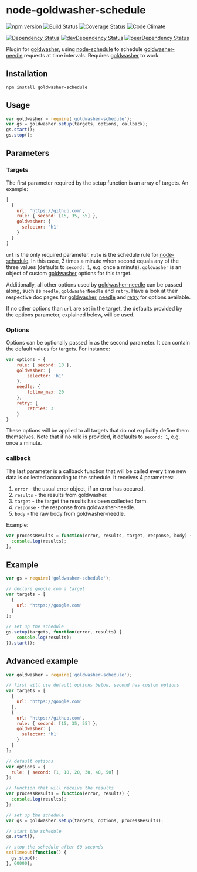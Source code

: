 # node-goldwasher-schedule
[![npm version](http://img.shields.io/npm/v/goldwasher-schedule.svg)](https://www.npmjs.org/package/goldwasher-schedule)
[![Build Status](http://img.shields.io/travis/alexlangberg/node-goldwasher-schedule.svg)](https://travis-ci.org/alexlangberg/node-goldwasher-schedule)
[![Coverage Status](http://img.shields.io/coveralls/alexlangberg/node-goldwasher-schedule.svg)](https://coveralls.io/r/alexlangberg/node-goldwasher-schedule?branch=master)
[![Code Climate](http://img.shields.io/codeclimate/github/alexlangberg/node-goldwasher-schedule.svg)](https://codeclimate.com/github/alexlangberg/node-goldwasher-schedule)

[![Dependency Status](https://david-dm.org/alexlangberg/node-goldwasher-schedule.svg)](https://david-dm.org/alexlangberg/node-goldwasher-schedule)
[![devDependency Status](https://david-dm.org/alexlangberg/node-goldwasher-schedule/dev-status.svg)](https://david-dm.org/alexlangberg/node-goldwasher-schedule#info=devDependencies)
[![peerDependency Status](https://david-dm.org/alexlangberg/node-goldwasher-schedule/peer-status.svg)](https://david-dm.org/alexlangberg/node-goldwasher-schedule#info=peerDependencies)

Plugin for [goldwasher](https://www.npmjs.org/package/goldwasher), using [node-schedule](https://www.npmjs.org/package/node-schedule) to schedule [goldwasher-needle](https://www.npmjs.org/package/goldwasher-needle) requests at time intervals. Requires [goldwasher](https://www.npmjs.org/package/goldwasher) to work.

## Installation
```
npm install goldwasher-schedule
```

## Usage

```javascript
var goldwasher = require('goldwasher-schedule');
var gs = goldwasher.setup(targets, options, callback);
gs.start();
gs.stop();
```

## Parameters

### Targets
The first parameter required by the setup function is an array of targets. An example:
```javascript
[
  {
    url: 'https://github.com',
    rule: { second: [15, 35, 55] },
    goldwasher: {
      selector: 'h1'
    }
  }
]
```

```url``` is the only required parameter.
```rule``` is the schedule rule for [node-schedule](https://www.npmjs.org/package/node-schedule). In this case, 3 times a minute when second equals any of the three values (defaults to ```second: 1```, e.g. once a minute).
```goldwasher``` is an object of custom [goldwasher](https://www.npmjs.org/package/goldwasher) options for this target.

Additionally, all other options used by [goldwasher-needle](https://www.npmjs.org/package/goldwasher-needle) can be passed along, such as ```needle```, ```goldwasherNeedle``` and ```retry```. Have a look at their respective doc pages for [goldwasher](https://www.npmjs.org/package/goldwasher), [needle](https://www.npmjs.org/package/needle) and [retry](https://www.npmjs.org/package/retry) for options available.

If no other options than ```url``` are set in the target, the defaults provided by the options parameter, explained below, will be used.

### Options
Options can be optionally passed in as the second parameter. It can contain the default values for targets. For instance:

```javascript
var options = {
    rule: { second: 10 },
    goldwasher: {
        selector: 'h1'
    },
    needle: {
        follow_max: 20
    },
    retry: {
        retries: 3
    }
}
```

These options will be applied to all targets that do not explicitly define them themselves. Note that if no rule is provided, it defaults to ```second: 1```, e.g. once a minute.

### callback
The last parameter is a callback function that will be called every time new data is collected according to the schedule. It receives 4 parameters:

1. ```error``` - the usual error object, if an error has occured.
2. ```results``` - the results from goldwasher.
3. ```target``` - the target the results has been collected form.
4. ```response``` - the response from goldwasher-needle.
5. ```body``` - the raw body from goldwasher-needle.

Example:
```javascript
var processResults = function(error, results, target, response, body) {
  console.log(results);
};
```

## Example
```javascript
var gs = require('goldwasher-schedule');

// declare google.com a target
var targets = [
  {
    url: 'https://google.com'
  }
];

// set up the schedule
gs.setup(targets, function(error, results) {
    console.log(results);
}).start();
```

## Advanced example
```javascript
var goldwasher = require('goldwasher-schedule');

// first will use default options below, second has custom options
var targets = [
  {
    url: 'https://google.com'
  },
  {
    url: 'https://github.com',
    rule: { second: [15, 35, 55] },
    goldwasher: {
      selector: 'h1'
    }
  }
];

// default options
var options = {
  rule: { second: [1, 10, 20, 30, 40, 50] }
};

// function that will receive the results
var processResults = function(error, results) {
  console.log(results);
};

// set up the schedule
var gs = goldwasher.setup(targets, options, processResults);

// start the schedule
gs.start();

// stop the schedule after 60 seconds
setTimeout(function() {
  gs.stop();
}, 60000);
```
